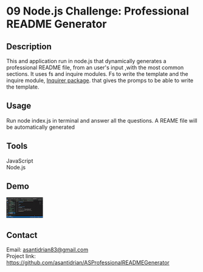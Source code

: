 # 09 Node.js Challenge: Professional README Generator

## Description
This and application run in node.js that dynamically generates a professional README file, from an user's input ,with the most common sections.
It uses fs and inquire modules. Fs to write the template and the inquire module, [Inquirer package](https://www.npmjs.com/package/inquirer). that gives the promps to be able to write the template.

## Usage
Run node index.js in terminal and answer all the questions.
A REAME file will be automatically generated

## Tools
JavaScript  
Node.js

## Demo
 ![Readme File Generator](./Develop/utils/README_FILE_DEMO.gif)

<!-- <iframe src="https://drive.google.com/file/d/1e1-8YvovNLRYqU1SBq280hE7fPjEUuJZ/preview" width="640" height="480"></iframe> -->

## Contact
Email: asantidrian83@gmail.com  
Project link: https://github.com/asantidrian/ASProfessionalREADMEGenerator  
